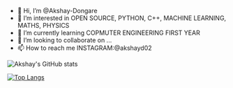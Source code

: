 - 👋 Hi, I’m @Akshay-Dongare
- 👀 I’m interested in OPEN SOURCE, PYTHON, C++, MACHINE LEARNING, MATHS, PHYSICS
- 🌱 I’m currently learning COPMUTER ENGINEERING FIRST YEAR
- 💞️ I’m looking to collaborate on ...
- 📫 How to reach me INSTAGRAM:@akshayd02
<!---
Akshay-Dongare/Akshay-Dongare is a ✨ special ✨ repository because its `README.md` (this file) appears on your GitHub profile.
You can click the Preview link to take a look at your changes.
--->

![Akshay's GitHub stats](https://github-readme-stats.vercel.app/api?username=Akshay-Dongare&show_icons=true&theme=chartreuse-dark)

[![Top Langs](https://github-readme-stats.vercel.app/api/top-langs/?username=Akshay-Dongare&theme=chartreuse-dark&langs_count=8)](https://github.com/Akshay-Dongare/github-readme-stats)
